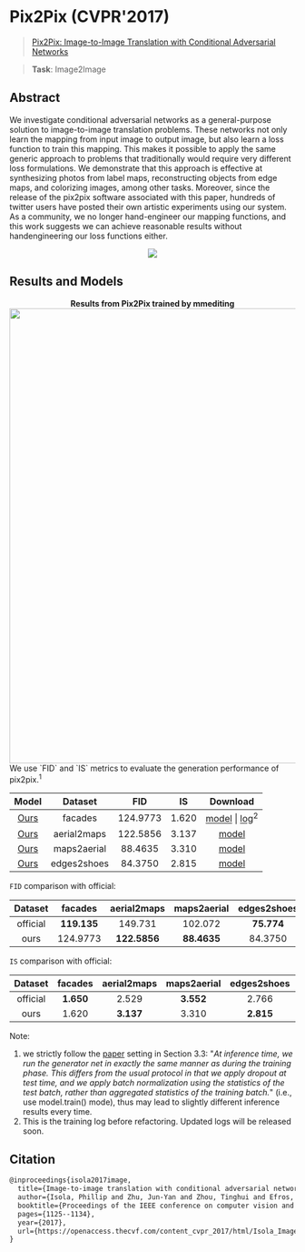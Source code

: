 # Pix2Pix (CVPR'2017)

> [Pix2Pix: Image-to-Image Translation with Conditional Adversarial Networks](https://openaccess.thecvf.com/content_cvpr_2017/html/Isola_Image-To-Image_Translation_With_CVPR_2017_paper.html)

> **Task**: Image2Image

<!-- [ALGORITHM] -->

## Abstract

<!-- [ABSTRACT] -->

We investigate conditional adversarial networks as a general-purpose solution to image-to-image translation problems. These networks not only learn the mapping from input image to output image, but also learn a loss function to train this mapping. This makes it possible to apply the same generic approach to problems that traditionally would require very different loss formulations. We demonstrate that this approach is effective at synthesizing photos from label maps, reconstructing objects from edge maps, and colorizing images, among other tasks. Moreover, since the release of the pix2pix software associated with this paper, hundreds of twitter users have posted their own artistic experiments using our system. As a community, we no longer hand-engineer our mapping functions, and this work suggests we can achieve reasonable results without handengineering our loss functions either.

<!-- [IMAGE] -->

<div align=center>
<img src="https://user-images.githubusercontent.com/28132635/143053385-1b03356d-43df-423b-88b2-7a82b73d2edd.JPG"/>
</div>

## Results and Models

<div align="center">
  <b> Results from Pix2Pix trained by mmediting</b>
  <br/>
  <img src="https://user-images.githubusercontent.com/22982797/114269080-4ff0ec00-9a37-11eb-92c4-1525864e0307.PNG" width="800"/>
</div>
We use `FID` and `IS` metrics to evaluate the generation performance of pix2pix.<sup>1</sup>

|                                     Model                                      |   Dataset   |   FID    |  IS   |                                              Download                                              |
| :----------------------------------------------------------------------------: | :---------: | :------: | :---: | :------------------------------------------------------------------------------------------------: |
|           [Ours](./pix2pix_vanilla-unet-bn_1xb1-80kiters_facades.py)           |   facades   | 124.9773 | 1.620 | [model](https://download.openmmlab.com/mmediting/pix2pix/refactor/pix2pix_vanilla_unet_bn_1x1_80k_facades_20210902_170442-c0958d50.pth)   \| [log](https://download.openmmlab.com/mmediting/pix2pix/pix2pix_vanilla_unet_bn_1x1_80k_facades_20210317_172625.log.json)<sup>2</sup> |
|        [Ours](./pix2pix_vanilla-unet-bn_1xb1-220kiters_aerial2maps.py)         | aerial2maps | 122.5856 | 3.137 | [model](https://download.openmmlab.com/mmediting/pix2pix/refactor/pix2pix_vanilla_unet_bn_a2b_1x1_219200_maps_convert-bgr_20210902_170729-59a31517.pth) |
|        [Ours](./pix2pix_vanilla-unet-bn_1xb1-220kiters_maps2aerial.py)         | maps2aerial | 88.4635  | 3.310 | [model](https://download.openmmlab.com/mmediting/pix2pix/refactor/pix2pix_vanilla_unet_bn_b2a_1x1_219200_maps_convert-bgr_20210902_170814-6d2eac4a.pth) |
| [Ours](./pix2pix_vanilla-unet-bn_wo-jitter-flip-1xb4-190kiters_edges2shoes.py) | edges2shoes | 84.3750  | 2.815 | [model](https://download.openmmlab.com/mmediting/pix2pix/refactor/pix2pix_vanilla_unet_bn_wo_jitter_flip_1x4_186840_edges2shoes_convert-bgr_20210902_170902-0c828552.pth) |

`FID` comparison with official:

<!-- SKIP THIS TABLE -->

| Dataset  |   facades   | aerial2maps  | maps2aerial | edges2shoes |   average    |
| :------: | :---------: | :----------: | :---------: | :---------: | :----------: |
| official | **119.135** |   149.731    |   102.072   | **75.774**  |   111.678    |
|   ours   |  124.9773   | **122.5856** | **88.4635** |   84.3750   | **105.1003** |

`IS` comparison with official:

<!-- SKIP THIS TABLE -->

| Dataset  |  facades  | aerial2maps | maps2aerial | edges2shoes |  average   |
| :------: | :-------: | :---------: | :---------: | :---------: | :--------: |
| official | **1.650** |    2.529    |  **3.552**  |    2.766    |   2.624    |
|   ours   |   1.620   |  **3.137**  |    3.310    |  **2.815**  | **2.7205** |

Note:

1. we strictly follow the [paper](http://openaccess.thecvf.com/content_cvpr_2017/papers/Isola_Image-To-Image_Translation_With_CVPR_2017_paper.pdf) setting in Section 3.3: "*At inference time, we run the generator net in exactly
   the same manner as during the training phase. This differs
   from the usual protocol in that we apply dropout at test time,
   and we apply batch normalization using the statistics of
   the test batch, rather than aggregated statistics of the training batch.*" (i.e., use model.train() mode), thus may lead to slightly different inference results every time.
2. This is the training log before refactoring. Updated logs will be released soon.

## Citation

```latex
@inproceedings{isola2017image,
  title={Image-to-image translation with conditional adversarial networks},
  author={Isola, Phillip and Zhu, Jun-Yan and Zhou, Tinghui and Efros, Alexei A},
  booktitle={Proceedings of the IEEE conference on computer vision and pattern recognition},
  pages={1125--1134},
  year={2017},
  url={https://openaccess.thecvf.com/content_cvpr_2017/html/Isola_Image-To-Image_Translation_With_CVPR_2017_paper.html},
}
```
